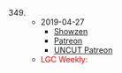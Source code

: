 349. 
     * 2019-04-27
        * [Showzen]()
        * [Patreon]()
        * [UNCUT Patreon]()
     * <span style=color:red>LGC Weekly:</span> 
